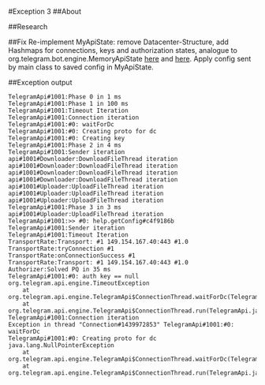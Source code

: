 #Exception 3
##About

##Research

##Fix
Re-implement MyApiState: remove Datacenter-Structure, add Hashmaps for connections, keys and authorization states, analogue to org.telegram.bot.engine.MemoryApiState [here][1] and [here][2]. Apply config sent by main class to saved config in MyApiState.

##Exception output

```
TelegramApi#1001:Phase 0 in 1 ms
TelegramApi#1001:Phase 1 in 100 ms
TelegramApi#1001:Timeout Iteration
TelegramApi#1001:Connection iteration
TelegramApi#1001:#0: waitForDc
TelegramApi#1001:#0: Creating proto for dc
TelegramApi#1001:#0: Creating key
TelegramApi#1001:Phase 2 in 4 ms
TelegramApi#1001:Sender iteration
api#1001#Downloader:DownloadFileThread iteration
api#1001#Downloader:DownloadFileThread iteration
api#1001#Downloader:DownloadFileThread iteration
api#1001#Downloader:DownloadFileThread iteration
api#1001#Uploader:UploadFileThread iteration
api#1001#Uploader:UploadFileThread iteration
api#1001#Uploader:UploadFileThread iteration
TelegramApi#1001:Phase 3 in 3 ms
api#1001#Uploader:UploadFileThread iteration
TelegramApi#1001:>> #0: help.getConfig#c4f9186b
TelegramApi#1001:Sender iteration
TelegramApi#1001:Timeout Iteration
TransportRate:Transport: #1 149.154.167.40:443 #1.0
TransportRate:tryConnection #1
TransportRate:onConnectionSuccess #1
TransportRate:Transport: #1 149.154.167.40:443 #1.0
Authorizer:Solved PQ in 35 ms
TelegramApi#1001:#0: auth key == null
org.telegram.api.engine.TimeoutException
	at org.telegram.api.engine.TelegramApi$ConnectionThread.waitForDc(TelegramApi.java:892)
	at org.telegram.api.engine.TelegramApi$ConnectionThread.run(TelegramApi.java:946)
TelegramApi#1001:Connection iteration
Exception in thread "Connection#1439972853" TelegramApi#1001:#0: waitForDc
TelegramApi#1001:#0: Creating proto for dc
java.lang.NullPointerException
	at org.telegram.api.engine.TelegramApi$ConnectionThread.waitForDc(TelegramApi.java:848)
	at org.telegram.api.engine.TelegramApi$ConnectionThread.run(TelegramApi.java:946)
```

[1]: https://github.com/LukeLR/telegram-bot/blob/master/app/src/main/java/org/telegram/bot/engine/MemoryApiState.java
[2]: https://github.com/ex3ndr/telegram-bot/blob/master/app/src/main/java/org/telegram/bot/engine/MemoryApiState.java